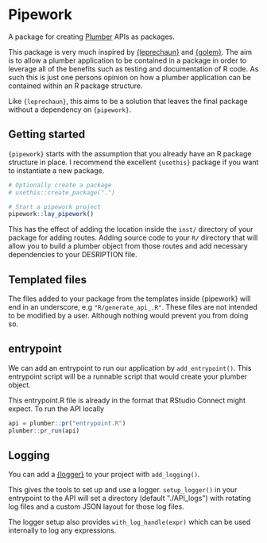 # Pipework

A package for creating [Plumber](https://www.rplumber.io/) APIs as packages.

This package is very much inspired by [{leprechaun}](https://leprechaun.opifex.org/#/) and [{golem}](https://thinkr-open.github.io/golem/). The aim
is to allow a plumber application to be contained in a package in order
to leverage all of the benefits such as testing and documentation of R
code. As such this is just one persons opinion on how a plumber application
can be contained within an R package structure.

Like `{leprechaun}`, this aims to be a solution that leaves the final package without
a dependency on `{pipework}`.

## Getting started

`{pipework}` starts with the assumption that you already have an R package structure in place.
I recommend the excellent `{usethis}` package if you want to instantiate a new package.

``` R
# Optionally create a package
# usethis::create_package(".")

# Start a pipework project
pipework::lay_pipework()
```

This has the effect of adding the location inside the `inst/` directory of your package
for adding routes. Adding source code to your `R/` directory that will
allow you to build a plumber object from those routes and add necessary
dependencies to your DESRIPTION file.

## Templated files

The files added to your package from the templates inside {pipework} will
end in an underscore, e.g `"R/generate_api_.R"`. These files are not intended to be modified by a user. Although nothing would prevent you from doing so.

## entrypoint

We can add an entrypoint to run our application by `add_entrypoint()`. This entrypoint script will be a runnable script that would create your plumber object.

This entrypoint.R file is already in the format that RStudio Connect might expect. To run the API locally

``` R
api = plumber::pr("entrypoint.R")
plumber::pr_run(api)
```

## Logging

You can add a [{logger}](https://daroczig.github.io/logger/) to your project with `add_logging()`.

This gives the tools to set up and use a logger.
`setup_logger()` in your entrypoint to the API will set a directory (default "./API_logs") with rotating log files and a custom JSON layout for those log files.

The logger setup also provides `with_log_handle(expr)` which can be used internally to log any expressions.